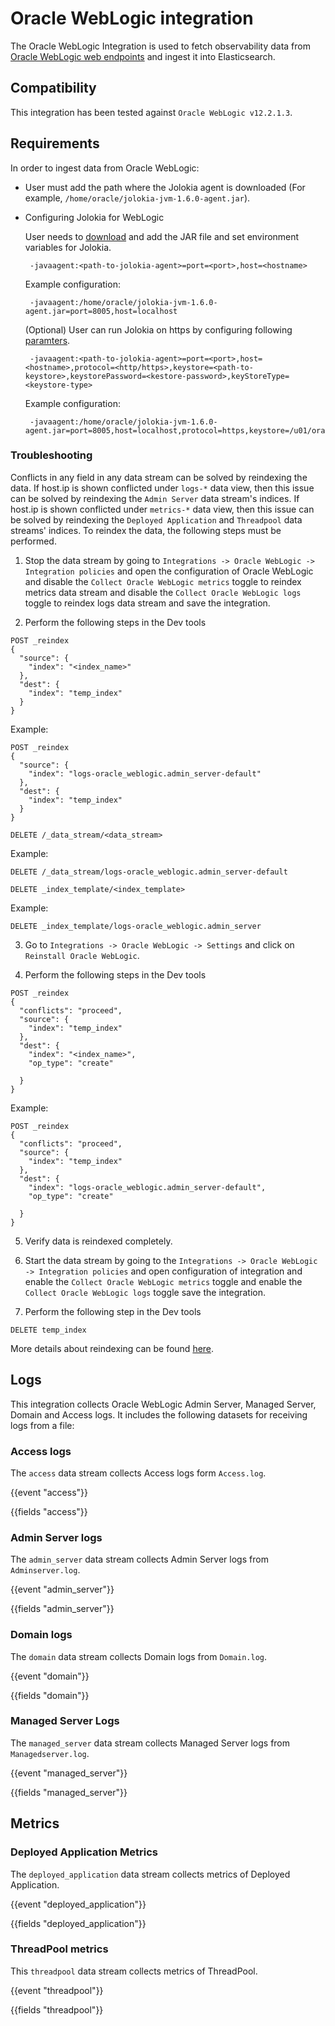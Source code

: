 # Oracle WebLogic integration

The Oracle WebLogic Integration is used to fetch observability data from [Oracle WebLogic web endpoints](https://docs.oracle.com/cd/B16240_01/doc/em.102/b25987/oracle_weblogic.htm) and ingest it into Elasticsearch.

## Compatibility

This integration has been tested against `Oracle WebLogic v12.2.1.3`.

## Requirements

In order to ingest data from Oracle WebLogic:
- User must add the path where the Jolokia agent is downloaded (For example, `/home/oracle/jolokia-jvm-1.6.0-agent.jar`).
- Configuring Jolokia for WebLogic

    User needs to [download](https://jolokia.org/download.html) and add the JAR file and set environment variables for Jolokia.

    ```
     -javaagent:<path-to-jolokia-agent>=port=<port>,host=<hostname>
    ``` 
    Example configuration:
    ```
     -javaagent:/home/oracle/jolokia-jvm-1.6.0-agent.jar=port=8005,host=localhost
    ```

    (Optional) User can run Jolokia on https by configuring following [paramters](https://jolokia.org/reference/html/agents.html#:~:text=Table%C2%A03.6.-,JVM%20agent%20configuration%20options,-Parameter).

    ```
     -javaagent:<path-to-jolokia-agent>=port=<port>,host=<hostname>,protocol=<http/https>,keystore=<path-to-keystore>,keystorePassword=<kestore-password>,keyStoreType=<keystore-type>
    ```

    Example configuration:
    ```
     -javaagent:/home/oracle/jolokia-jvm-1.6.0-agent.jar=port=8005,host=localhost,protocol=https,keystore=/u01/oracle/weblogic.jks,keystorePassword=host@123,keyStoreType=JKS
    ```
### Troubleshooting

Conflicts in any field in any data stream can be solved by reindexing the data. 
If host.ip is shown conflicted under ``logs-*`` data view, then this issue can be solved by reindexing the ``Admin Server`` data stream's indices. 
If host.ip is shown conflicted under ``metrics-*`` data view, then this issue can be solved by reindexing the ``Deployed Application`` and ``Threadpool`` data streams' indices.
To reindex the data, the following steps must be performed.

1. Stop the data stream by going to `Integrations -> Oracle WebLogic -> Integration policies` and open the configuration of Oracle WebLogic and disable the `Collect Oracle WebLogic metrics` toggle to reindex metrics data stream and disable the `Collect Oracle WebLogic logs` toggle to reindex logs data stream and save the integration.

2. Perform the following steps in the Dev tools

```
POST _reindex
{
  "source": {
    "index": "<index_name>"
  },
  "dest": {
    "index": "temp_index"
  }
}  
```
Example:
```
POST _reindex
{
  "source": {
    "index": "logs-oracle_weblogic.admin_server-default"
  },
  "dest": {
    "index": "temp_index"
  }
}
```

```
DELETE /_data_stream/<data_stream>
```
Example:
```
DELETE /_data_stream/logs-oracle_weblogic.admin_server-default
```

```
DELETE _index_template/<index_template>
```
Example:
```
DELETE _index_template/logs-oracle_weblogic.admin_server
```
3. Go to `Integrations -> Oracle WebLogic -> Settings` and click on `Reinstall Oracle WebLogic`.

4. Perform the following steps in the Dev tools

```
POST _reindex
{
  "conflicts": "proceed",
  "source": {
    "index": "temp_index"
  },
  "dest": {
    "index": "<index_name>",
    "op_type": "create"

  }
}
```
Example:
```
POST _reindex
{
  "conflicts": "proceed",
  "source": {
    "index": "temp_index"
  },
  "dest": {
    "index": "logs-oracle_weblogic.admin_server-default",
    "op_type": "create"

  }
}
```

5. Verify data is reindexed completely.

6. Start the data stream by going to the `Integrations -> Oracle WebLogic -> Integration policies` and open configuration of integration and enable the `Collect Oracle WebLogic metrics` toggle and enable the `Collect Oracle WebLogic logs` toggle save the integration.

7. Perform the following step in the Dev tools

```
DELETE temp_index
```

More details about reindexing can be found [here](https://www.elastic.co/guide/en/elasticsearch/reference/current/docs-reindex.html).

## Logs

This integration collects Oracle WebLogic Admin Server, Managed Server, Domain and Access logs. It includes the following datasets for receiving logs from a file:

### Access logs

The `access` data stream collects Access logs form `Access.log`.

{{event "access"}}

{{fields "access"}}

### Admin Server logs

The `admin_server` data stream collects Admin Server logs from `Adminserver.log`.

{{event "admin_server"}}

{{fields "admin_server"}}

### Domain logs

The `domain` data stream collects Domain logs from `Domain.log`.

{{event "domain"}}

{{fields "domain"}}

### Managed Server Logs

The `managed_server` data stream collects Managed Server logs from `Managedserver.log`.

{{event "managed_server"}}

{{fields "managed_server"}}

## Metrics

### Deployed Application Metrics

The `deployed_application` data stream collects metrics of Deployed Application.

{{event "deployed_application"}}

{{fields "deployed_application"}}

### ThreadPool metrics

This `threadpool` data stream collects metrics of ThreadPool.

{{event "threadpool"}}

{{fields "threadpool"}}
